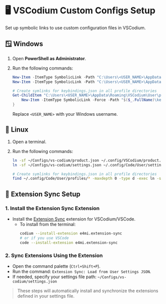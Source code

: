 # 🖥️ VSCodium Custom Configs Setup

Set up symbolic links to use custom configuration files in VSCodium.

## 🪟 Windows

1. Open **PowerShell as Administrator**.
2. Run the following commands:

   ```powershell
   New-Item -ItemType SymbolicLink -Path "C:\Users\<USER_NAME>\AppData\Roaming\VSCodium\User\settings.json" -Target "C:\Users\ahmetcetinkaya\Configs\vs-codium\settings.json"
   New-Item -ItemType SymbolicLink -Path "C:\Users\<USER_NAME>\AppData\Roaming\VSCodium\product.json" -Target "C:\Users\ahmetcetinkaya\Configs\vs-codium\product.json"

   # Create symlinks for keybindings.json in all profile directories
   Get-ChildItem "C:\Users\<USER_NAME>\AppData\Roaming\VSCodium\User\profiles\*" -Directory | ForEach-Object {
       New-Item -ItemType SymbolicLink -Force -Path "$($_.FullName)\keybindings.json" -Target "C:\Users\ahmetcetinkaya\Configs\vs-codium\keybindings.json"
   }
   ```

   Replace `<USER_NAME>` with your Windows username.

## 🐧 Linux

1. Open a terminal.
2. Run the following commands:

   ```bash
   ln -sf ~/Configs/vs-codium/product.json ~/.config/VSCodium/product.json
   ln -sf ~/Configs/vs-codium/settings.json ~/.config/Code/User/settings.json

   # Create symlinks for keybindings.json in all profile directories
   find ~/.config/Code/User/profiles/* -maxdepth 0 -type d -exec ln -sf ~/Configs/vs-codium/keybindings.json {}/keybindings.json \;
   ```

## 🔄 Extension Sync Setup

### 1. Install the Extension Sync Extension

- Install the [Extension Sync](https://marketplace.visualstudio.com/items?itemName=e4mi.extension-sync) extension for VSCodium/VSCode.
  - To install from the terminal:
    ```bash
    codium --install-extension e4mi.extension-sync
    # or if you use VSCode
    code --install-extension e4mi.extension-sync
    ```

### 2. Sync Extensions Using the Extension

- Open the command palette (`Ctrl+Shift+P`).
- Run the command: `Extension Sync: Load from User Settings JSON`.
- If needed, specify your settings file path: `~/Configs/vs-codium/settings.json`

> These steps will automatically install and synchronize the extensions defined in your settings file.

